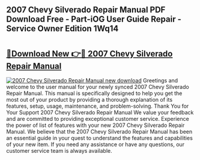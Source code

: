 ## 2007 Chevy Silverado Repair Manual PDF Download Free - Part-iOG User Guide Repair - Service Owner Edition 1Wq14

# <h2><a href="http://bc14552.oget.top/?id=2007+Chevy+Silverado+Repair+Manual">🔗Download New 👉🔴 2007 Chevy Silverado Repair Manual</a></h2>

[![2007 Chevy Silverado Repair Manual new download](https://i.imgur.com/5g1atiW.png)](http://bc14552.oget.top/?id=2007+Chevy+Silverado+Repair+Manual)
Greetings and welcome to the user manual for your newly synced 2007 Chevy Silverado Repair Manual. This manual is specifically designed to help you get the most out of your product by providing a thorough explanation of its features, setup, usage, maintenance, and problem-solving. Thank You for Your Support 2007 Chevy Silverado Repair Manual We value your feedback and are committed to providing exceptional customer service. Experience the power of list of features with your new 2007 Chevy Silverado Repair Manual. We believe that the 2007 Chevy Silverado Repair Manual has been an essential guide in your quest to understand the features and capabilities of your new item. If you need any assistance or have any questions, our customer service team is always available.

